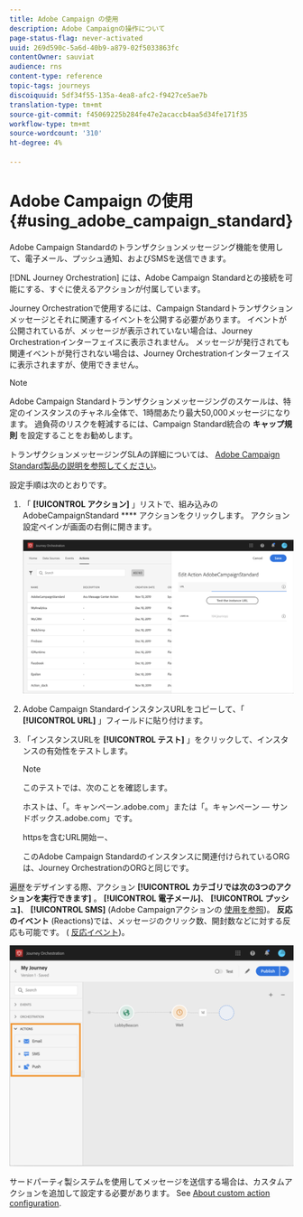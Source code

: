 ```yaml
---
title: Adobe Campaign の使用
description: Adobe Campaignの操作について
page-status-flag: never-activated
uuid: 269d590c-5a6d-40b9-a879-02f5033863fc
contentOwner: sauviat
audience: rns
content-type: reference
topic-tags: journeys
discoiquuid: 5df34f55-135a-4ea8-afc2-f9427ce5ae7b
translation-type: tm+mt
source-git-commit: f45069225b284fe47e2acaccb4aa5d34fe171f35
workflow-type: tm+mt
source-wordcount: '310'
ht-degree: 4%

---
```



# Adobe Campaign の使用 {#using_adobe_campaign_standard}

Adobe Campaign Standardのトランザクションメッセージング機能を使用して、電子メール、プッシュ通知、およびSMSを送信できます。

[!DNL Journey Orchestration] には、Adobe Campaign Standardとの接続を可能にする、すぐに使えるアクションが付属しています。

Journey Orchestrationで使用するには、Campaign Standardトランザクションメッセージとそれに関連するイベントを公開する必要があります。 イベントが公開されているが、メッセージが表示されていない場合は、Journey Orchestrationインターフェイスに表示されません。 メッセージが発行されても関連イベントが発行されない場合は、Journey Orchestrationインターフェイスに表示されますが、使用できません。

>[!NOTE]
>
>Adobe Campaign Standardトランザクションメッセージングのスケールは、特定のインスタンスのチャネル全体で、1時間あたり最大50,000メッセージになります。 過負荷のリスクを軽減するには、Campaign Standard統合の **キャップ規則** を設定することをお勧めします。
>
>トランザクションメッセージングSLAの詳細については、 [Adobe Campaign Standard製品の説明を参照してください](https://helpx.adobe.com/jp/legal/product-descriptions/campaign-standard.html)。

設定手順は次のとおりです。

1. 「 **[!UICONTROL アクション]** 」リストで、組み込みのAdobeCampaignStandard **** アクションをクリックします。 アクション設定ペインが画面の右側に開きます。

   ![](../assets/actioncampaign.png)

1. Adobe Campaign StandardインスタンスURLをコピーして、「 **[!UICONTROL URL]** 」フィールドに貼り付けます。

1. 「インスタンスURLを **[!UICONTROL テスト]** 」をクリックして、インスタンスの有効性をテストします。

   >[!NOTE]
   >
   >このテストでは、次のことを確認します。
   >
   >ホストは、「。キャンペーン.adobe.com」または「。キャンペーン — サンドボックス.adobe.com」です。
   >
   >httpsを含むURL開始ー、
   >
   >このAdobe Campaign Standardのインスタンスに関連付けられているORGは、Journey OrchestrationのORGと同じです。

遍歴をデザインする際、アクション **[!UICONTROL カテゴリでは次の3つのアクションを実行できます]** 。 **[!UICONTROL 電子メール]**、 **[!UICONTROL プッシュ]**、 **[!UICONTROL SMS]** (Adobe Campaignアクションの [使用を参照](../building-journeys/using-adobe-campaign-actions.md))。 **反応のイベント** (Reactions)では、メッセージのクリック数、開封数などに対する反応も可能です。 ( [反応イベント](../building-journeys/reaction-events.md))。

![](../assets/journey58.png)

サードパーティ製システムを使用してメッセージを送信する場合は、カスタムアクションを追加して設定する必要があります。 See [About custom action configuration](../action/about-custom-action-configuration.md).

